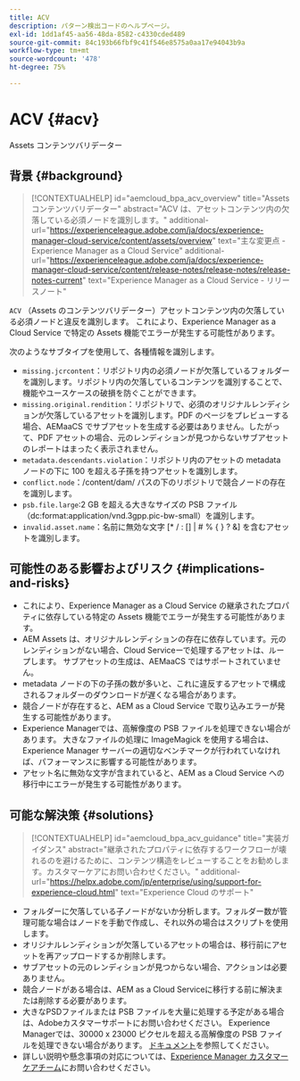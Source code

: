 ```yaml
---
title: ACV
description: パターン検出コードのヘルプページ。
exl-id: 1dd1af45-aa56-48da-8582-c4330cded489
source-git-commit: 84c193b66fbf9c41f546e8575a0aa17e94043b9a
workflow-type: tm+mt
source-wordcount: '478'
ht-degree: 75%

---
```


# ACV {#acv}

Assets コンテンツバリデーター

## 背景 {#background}

>[!CONTEXTUALHELP]
>id="aemcloud_bpa_acv_overview"
>title="Assets コンテンツバリデーター"
>abstract="ACV は、アセットコンテンツ内の欠落している必須ノードを識別します。"
>additional-url="https://experienceleague.adobe.com/ja/docs/experience-manager-cloud-service/content/assets/overview" text="主な変更点 - Experience Manager as a Cloud Service"
>additional-url="https://experienceleague.adobe.com/ja/docs/experience-manager-cloud-service/content/release-notes/release-notes/release-notes-current" text="Experience Manager as a Cloud Service - リリースノート"

`ACV` （Assets のコンテンツバリデーター）アセットコンテンツ内の欠落している必須ノードと違反を識別します。 これにより、Experience Manager as a Cloud Service で特定の Assets 機能でエラーが発生する可能性があります。

次のようなサブタイプを使用して、各種情報を識別します。

* `missing.jcrcontent`：リポジトリ内の必須ノードが欠落しているフォルダーを識別します。リポジトリ内の欠落しているコンテンツを識別することで、機能やユースケースの破損を防ぐことができます。
* `missing.original.rendition`：リポジトリで、必須のオリジナルレンディションが欠落しているアセットを識別します。PDF のページをプレビューする場合、AEMaaCS でサブアセットを生成する必要はありません。したがって、PDF アセットの場合、元のレンディションが見つからないサブアセットのレポートはまったく表示されません。
* `metadata.descendants.violation`：リポジトリ内のアセットの metadata ノードの下に 100 を超える子孫を持つアセットを識別します。
* `conflict.node`：/content/dam/ パスの下のリポジトリで競合ノードの存在を識別します。
* `psb.file.large`:2 GB を超える大きなサイズの PSB ファイル（dc:format:application/vnd.3gpp.pic-bw-small）を識別します。
* `invalid.asset.name`：名前に無効な文字 [* / : [\] | # % { } ? &amp;] を含むアセットを識別します。

## 可能性のある影響およびリスク {#implications-and-risks}

* これにより、Experience Manager as a Cloud Service の継承されたプロパティに依存している特定の Assets 機能でエラーが発生する可能性があります。
* AEM Assets は、オリジナルレンディションの存在に依存しています。元のレンディションがない場合、Cloud Serviceーで処理するアセットは、ループします。 サブアセットの生成は、AEMaaCS ではサポートされていません。
* metadata ノードの下の子孫の数が多いと、これに違反するアセットで構成されるフォルダーのダウンロードが遅くなる場合があります。
* 競合ノードが存在すると、AEM as a Cloud Service で取り込みエラーが発生する可能性があります。
* Experience Managerでは、高解像度の PSB ファイルを処理できない場合があります。 大きなファイルの処理に ImageMagick を使用する場合は、Experience Manager サーバーの適切なベンチマークが行われていなければ、パフォーマンスに影響する可能性があります。
* アセット名に無効な文字が含まれていると、AEM as a Cloud Service への移行中にエラーが発生する可能性があります。

## 可能な解決策 {#solutions}

>[!CONTEXTUALHELP]
>id="aemcloud_bpa_acv_guidance"
>title="実装ガイダンス"
>abstract="継承されたプロパティに依存するワークフローが壊れるのを避けるために、コンテンツ構造をレビューすることをお勧めします。カスタマーケアにお問い合わせください。"
>additional-url="https://helpx.adobe.com/jp/enterprise/using/support-for-experience-cloud.html" text="Experience Cloud のサポート"

* フォルダーに欠落している子ノードがないか分析します。フォルダー数が管理可能な場合はノードを手動で作成し、それ以外の場合はスクリプトを使用します。
* オリジナルレンディションが欠落しているアセットの場合は、移行前にアセットを再アップロードするか削除します。
* サブアセットの元のレンディションが見つからない場合、アクションは必要ありません。
* 競合ノードがある場合は、AEM as a Cloud Serviceに移行する前に解決または削除する必要があります。
* 大きなPSDファイルまたは PSB ファイルを大量に処理する予定がある場合は、Adobeカスタマーサポートにお問い合わせください。 Experience Managerでは、30000 x 23000 ピクセルを超える高解像度の PSB ファイルを処理できない場合があります。 [ドキュメント](https://experienceleague.adobe.com/en/docs/experience-manager-65/content/assets/extending/best-practices-for-imagemagick)を参照してください。
* 詳しい説明や懸念事項の対応については、[Experience Manager カスタマーケアチーム](https://helpx.adobe.com/jp/enterprise/using/support-for-experience-cloud.html)にお問い合わせください。
